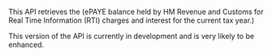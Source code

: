This API retrieves the (ePAYE balance held by HM Revenue and Customs for Real Time Information (RTI) charges and interest for the current tax year.)

This version of the API is currently in development and is very likely to be enhanced.
